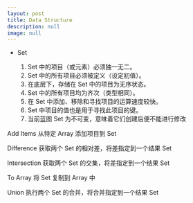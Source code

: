 ```yaml
---
layout: post
title: Data Structure
description: null
image: null
---
```


- Set

    1. Set 中的项目（或元素）必须独一无二。
    2. Set 中的所有项目必须被定义（设定初值）。
    3. 在底层下，存储在 Set 中的项目为无序状态。
    4. Set 中的所有项目均为齐次（类型相同）。
    5. 在 Set 中添加、移除和寻找项目的运算速度较快。
    6. Set 中项目的值也是用于寻找此项目的键。
    7. 当前蓝图 Set 为不可变，意味着它们创建后便不能进行修改

Add Items
从特定 Array 添加项目到 Set

Difference
获取两个 Set 的相对差，将差指定到一个结果 Set

Intersection
获取两个 Set 的交集，将差指定到一个结果 Set

To Array
将 Set 复制到 Array 中

Union
执行两个 Set 的合并，将合并指定到一个结果 Set